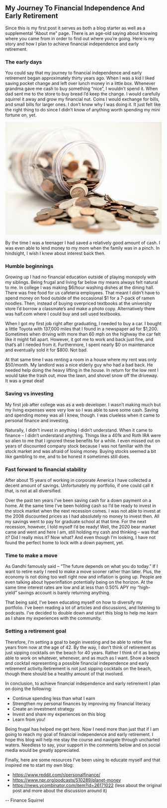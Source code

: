 ## My Journey To Financial Independence And Early Retirement

Since this is my first post it serves as both a blog starter as well as a supplemental “About me” page. There is an age-old saying about knowing where you came from in order to find out where you’re going. Here is my story and how I plan to achieve financial independence and early retirement.

### The early days

You could say that my journey to financial independence and early retirement began approximately thirty years ago. When I was a kid I liked saving pocket change and left over lunch money in a little box. Whenever grandma gave me cash to buy something “nice”, I wouldn’t spend it. When dad sent me to the store to buy bread I’d keep the change. I would carefully squirrel it away and grow my financial nut. Coins I would exchange for bills, and small bills for larger ones. I don’t know why I was doing it. It just felt like the right thing to do since I didn’t know of anything worth spending my mini fortune on, yet.

![A jar half-full of coins spilling onto a table representing pocket change savings. Savings represents one of the main ways to achieve financial independence and early retirement.](/images/jar-of-coins-savings.jpg)

By the time I was a teenager I had saved a relatively good amount of cash. I was even able to lend money to my mom when the family was in a pinch. In hindsight, I wish I knew about interest back then.

### Humble beginnings

Growing up I had no financial education outside of playing monopoly with my siblings. Being frugal and living far below my means always felt natural to me. In college I was making $6/hour washing dishes at the dining hall. There was free food for us cafeteria employees. That meant I didn’t have to spend money on food outside of the occasional $1 for a 7-pack of ramen noodles. Then, instead of buying overpriced textbooks at the university store I’d borrow a classmate’s and make a photo copy. Alternatively there was half.com where I could buy and sell used textbooks.

When I got my first job right after graduating, I needed to buy a car. I bought a little Toyota with 137,000 miles that I found in a newspaper ad for $1,200. Sometimes when driving with more than 60 mph on the highway the car felt like it might fall apart. However, it got me to work and back just fine, and that’s all I needed from it. Furthermore, I spent nearly $0 on maintenance and eventually sold it for $800. Not bad.

At that same time I was renting a room in a house where my rent was only $50/month. My landlord was a nice elderly guy who had a bad back. He needed help doing the heavy lifting in the house. In return for the low rent I would take the trash out, mow the lawn, and shovel snow off the driveway. It was a great deal!

### Saving vs investing

My first job after college was as a web developer. I wasn’t making much but my living expenses were very low so I was able to save some cash. Saving and spending money was all I knew, though. I was clueless when it came to personal finance and investing.

Naturally, I didn’t invest in anything I didn’t understand. When it came to finance – I didn’t understand anything. Things like a 401k and Roth IRA were so alien to me that I ignored these benefits for a while. I even missed out on years of discounted company stock because I was not familiar with the stock market and was afraid of losing money. Buying stocks seemed a bit like gambling to me, and to be honest it sometimes still does.

### Fast forward to financial stability

After about 15 years of working in corporate America I have collected a decent amount of savings. Unfortunately my portfolio, if one could call it that, is not at all diversified.

Over the past ten years I’ve been saving cash for a down payment on a home. At the same time I’ve been holding cash so I’d be ready to invest in the stock market when the next recession comes. I was not able to invest at the 2008 discounted prices as I had absolutely no money to invest then. All my savings went to pay for graduate school at that time. For the next recession, however, I told myself I’d be ready! Well, the 2020 bear market came and went and here I am, still holding my cash and thinking – was that it? Did I really miss it? Now what? And even though I’m looking, I have not found the perfect home to lock with a down payment, yet.

### Time to make a move

As Gandhi famously said – “The future depends on what you do today.” If I want to retire early I need to make a move sooner rather than later. Plus, the economy is not doing too well right now and inflation is going up. People are even talking about hyperinflation potentially being on the horizon. At the same time interest rates are low and at less than 0.50% APY my “high-yield” savings account is barely returning anything.

That being said, I’ve been educating myself on how to diversify my portfolio. I’ve been reading a lot of articles and discussions, and listening to podcasts. I’ve decided to double down and start this blog to help me learn as I share my experiences with the community.

### Setting a retirement goal

Therefore, I’m setting a goal to begin investing and be able to retire five years from now at the age of 42. By the way, I don’t think of retirement as just sipping cocktails on the beach for 40 years. Rather I think of it as being able to work on whatever, whenever, and as much as I want.
Show a beach and cocktail representing a possible financial independence and early retirement activity.Retirement is not just sipping cocktails on the beach, though there should be a healthy amount of that involved.

In conclusion, to achieve financial independence and early retirement I plan on doing the following:

* Continue spending less than what I earn
* Strengthen my personal finances by improving my financial literacy
* Create an investment strategy
* Invest and share my experiences on this blog
* Learn from you!

Being frugal has helped me get here. Now I need more than just that if I am going to reach my goal of financial independence and early retirement. I hope this blog will help me stay the course and navigate through uncharted waters. Needless to say, your support in the comments below and on social media would be greatly appreciated.

Finally, here are some resources I’ve been using to educate myself and that inspired me to start my own blog:

* https://www.reddit.com/r/personalfinance/
* https://www.npr.org/podcasts/510289/planet-money
* https://news.ycombinator.com/item?id=26171022 (less about the original post and more about the discussion around it)

-- Finance Squirrel

